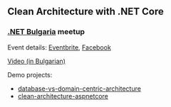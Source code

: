 ## Clean Architecture with .NET Core
### [.NET Bulgaria](https://www.facebook.com/dotnetbg) meetup

Event details: [Eventbrite](https://www.eventbrite.com/e/clean-architecture-with-net-core-tickets-87110480793), [Facebook](https://www.facebook.com/events/724834741358363/)

[Video (in Bulgarian)](https://youtu.be/4FrobSZ0aIc)

Demo projects:
- [database-vs-domain-centric-architecture](<https://github.com/Dermendzhiev/database-vs-domain-centric-architecture>)
- [clean-architecture-aspnetcore](<https://github.com/Dermendzhiev/clean-architecture-aspnetcore>)